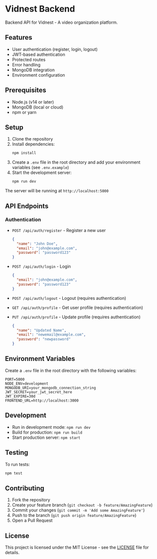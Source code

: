 # Vidnest Backend

Backend API for Vidnest - A video organization platform.

## Features

- User authentication (register, login, logout)
- JWT-based authentication
- Protected routes
- Error handling
- MongoDB integration
- Environment configuration

## Prerequisites

- Node.js (v14 or later)
- MongoDB (local or cloud)
- npm or yarn

## Setup

1. Clone the repository
2. Install dependencies:
   ```bash
   npm install
   ```
3. Create a `.env` file in the root directory and add your environment variables (see `.env.example`)
4. Start the development server:
   ```bash
   npm run dev
   ```

The server will be running at `http://localhost:5000`

## API Endpoints

### Authentication

- `POST /api/auth/register` - Register a new user
  ```json
  {
    "name": "John Doe",
    "email": "john@example.com",
    "password": "password123"
  }
  ```

- `POST /api/auth/login` - Login
  ```json
  {
    "email": "john@example.com",
    "password": "password123"
  }
  ```

- `POST /api/auth/logout` - Logout (requires authentication)

- `GET /api/auth/profile` - Get user profile (requires authentication)

- `PUT /api/auth/profile` - Update profile (requires authentication)
  ```json
  {
    "name": "Updated Name",
    "email": "newemail@example.com",
    "password": "newpassword"
  }
  ```

## Environment Variables

Create a `.env` file in the root directory with the following variables:

```env
PORT=5000
NODE_ENV=development
MONGODB_URI=your_mongodb_connection_string
JWT_SECRET=your_jwt_secret_here
JWT_EXPIRE=30d
FRONTEND_URL=http://localhost:3000
```

## Development

- Run in development mode: `npm run dev`
- Build for production: `npm run build`
- Start production server: `npm start`

## Testing

To run tests:

```bash
npm test
```

## Contributing

1. Fork the repository
2. Create your feature branch (`git checkout -b feature/AmazingFeature`)
3. Commit your changes (`git commit -m 'Add some AmazingFeature'`)
4. Push to the branch (`git push origin feature/AmazingFeature`)
5. Open a Pull Request

## License

This project is licensed under the MIT License - see the [LICENSE](LICENSE) file for details.
